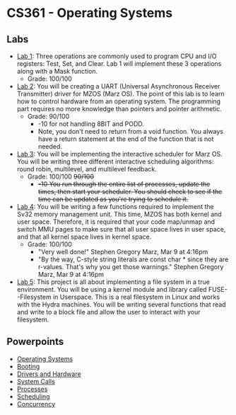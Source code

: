 # CS361 - Operating Systems

## Labs

- [Lab 1](lab1/README.md): Three operations are commonly used to program CPU and I/O registers: Test, Set, and Clear. Lab 1 will implement these 3 operations along with a Mask function.
  - Grade: 100/100
- [Lab 2](lab2/README.md): You will be creating a UART (Universal Asynchronous Receiver Transmitter) driver for MZOS (Marz OS). The point of this lab is to learn how to control hardware from an operating system. The programming part requires no more knowledge than pointers and pointer arithmetic.
  - Grade: 90/100
    - -10 for not handling 8BIT and PODD.
    - Note, you don't need to return from a void function. You always have a return statement at the end of the function that is not needed.
- [Lab 3](lab3/README.md): You will be implementing the interactive scheduler for Marz OS. You will be writing three different interactive scheduling algorithms: round robin, multilevel, and multilevel feedback.
  - Grade: 100/100 ~~90/100~~
    - ~~-10 You run through the entire list of processes, update the times, then start your scheduler. You should check to see if the time can be updated as you're trying to schedule it.~~
- [Lab 4](lab4/README.md): You will be writing a few functions required to implement the Sv32 memory management unit. This time, MZOS has both kernel and user space. Therefore, it is required that your code map/unmap and switch MMU pages to make sure that all user space lives in user space, and that all kernel space lives in kernel space.
  - Grade: 100/100
    - "Very well done!" Stephen Gregory Marz, Mar 9 at 4:16pm
    - "By the way, C-style string literals are const char * since they are r-values. That's why you get those warnings." Stephen Gregory Marz, Mar 9 at 4:16pm
- [Lab 5](lab5/README.md): This project is all about implementing a file system in a true environment. You will be using a kernel module and library called FUSE--Filesystem in Userspace. This is a real filesystem in Linux and works with the Hydra machines. You will be writing several functions that read and write to a block file and allow the user to interact with your filesystem.

## Powerpoints

- [Operating Systems](class_notes/COSC361-Operating_Systems.pdf)
- [Booting](class_notes/COSC361-Booting.pdf)
- [Drivers and Hardware](class_notes/COSC361-Drivers_and_Hardware.pdf)
- [System Calls](class_notes/COSC361-System_Calls.pdf)
- [Processes](class_notes/COSC361-Processes.pdf)
- [Scheduling](class_notes/COSC361-Scheduling.pdf)
- [Concurrency](class_notes/COSC361-Concurrency.pdf)